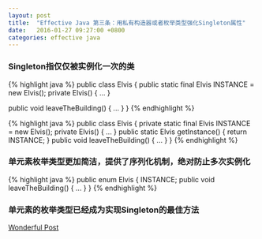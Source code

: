 ```yaml
---
layout: post
title:  "Effective Java 第三条：用私有构造器或者枚举类型强化Singleton属性"
date:   2016-01-27 09:27:00 +0800
categories: effective java
---
```

### Singleton指仅仅被实例化一次的类

{% highlight java %}
public class Elvis {
  public static final Elvis INSTANCE = new Elvis();
  private Elvis() {
    ...
  }

  public void leaveTheBuilding() {
    ...
  }
}
{% endhighlight %}

{% highlight java %}
public class Elvis {
  private static final Elvis INSTANCE = new Elvis();
  private Elvis() {
    ...
  }
  public static Elvis getInstance() {
    return INSTANCE;
  }
  public void leaveTheBuilding() {
    ...
  }
}
{% endhighlight %}

### 单元素枚举类型更加简洁，提供了序列化机制，绝对防止多次实例化
{% highlight java %}
public enum Elvis {
  INSTANCE;
  public void leaveTheBuilding() {
    ...
  }
}
{% endhighlight %}

### 单元素的枚举类型已经成为实现Singleton的最佳方法

[Wonderful Post](http://linxiaobai.github.io/2015/01/21/java%E8%AE%BE%E8%AE%A1%E6%A8%A1%E5%BC%8F%E4%B9%8Bsingleton/)
